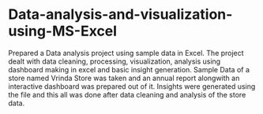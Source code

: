 # Data-analysis-and-visualization-using-MS-Excel
Prepared a Data analysis project using sample data in Excel. The project dealt with data cleaning, processing, visualization, analysis using dashboard making in excel and basic insight generation. Sample Data of a store named Vrinda Store was taken and an annual report alongwith an interactive dashboard was prepared out of it. Insights were generated using the file and this all was done after data cleaning and analysis of the store data.
